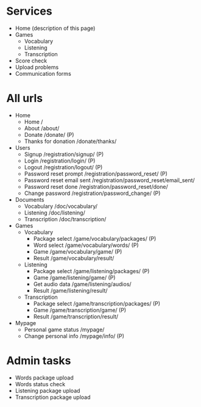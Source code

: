 # Services
- Home (description of this page)
- Games
  - Vocabulary
  - Listening
  - Transcription
- Score check
- Upload problems
- Communication forms

# All urls
- Home
  - Home /
  - About /about/
  - Donate /donate/ (P)
  - Thanks for donation /donate/thanks/
- Users
  - Signup /registration/signup/ (P)
  - Login /registration/login/ (P)
  - Logout /registration/logout/ (P)
  - Password reset prompt /registration/password_reset/ (P)
  - Password reset email sent /registration/password_reset/email_sent/
  - Password reset done /registration/password_reset/done/
  - Change password /registration/password_change/ (P)
- Documents
  - Vocabulary /doc/vocabulary/
  - Listening /doc/listening/
  - Transcription /doc/transcription/
- Games
  - Vocabulary
    - Package select /game/vocabulary/packages/ (P)
    - Word select /game/vocabulary/words/ (P)
    - Game /game/vocabulary/game/ (P)
    - Result /game/vocabulary/result/
  - Listening
    - Package select /game/listening/packages/ (P)
    - Game /game/listening/game/ (P)
    - Get audio data /game/listening/audios/
    - Result /game/listening/result/
  - Transcription
    - Package select /game/transcription/packages/ (P)
    - Game /game/transcription/game/ (P)
    - Result /game/transcription/result/
- Mypage
  - Personal game status /mypage/
  - Change personal info /mypage/info/ (P)

# Admin tasks
- Words package upload
- Words status check
- Listening package upload
- Transcription package upload
